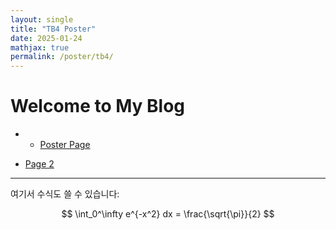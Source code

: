```yaml
---
layout: single
title: "TB4 Poster"
date: 2025-01-24
mathjax: true
permalink: /poster/tb4/
---
```



# Welcome to My Blog

- - [Poster Page](/junresearch.github.io/poster/tb4/)

- [Page 2](/p2/)

---

여기서 수식도 쓸 수 있습니다:

$$
\int_0^\infty e^{-x^2} dx = \frac{\sqrt{\pi}}{2}
$$
